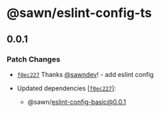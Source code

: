 # @sawn/eslint-config-ts

## 0.0.1

### Patch Changes

- [`f0ec227`](https://github.com/sawndev/configs/commit/f0ec2277ee407b3e0d30c2b54c9bf2e6ad67424f) Thanks [@sawndev](https://github.com/sawndev)! - add eslint config

- Updated dependencies [[`f0ec227`](https://github.com/sawndev/configs/commit/f0ec2277ee407b3e0d30c2b54c9bf2e6ad67424f)]:
  - @sawn/eslint-config-basic@0.0.1
